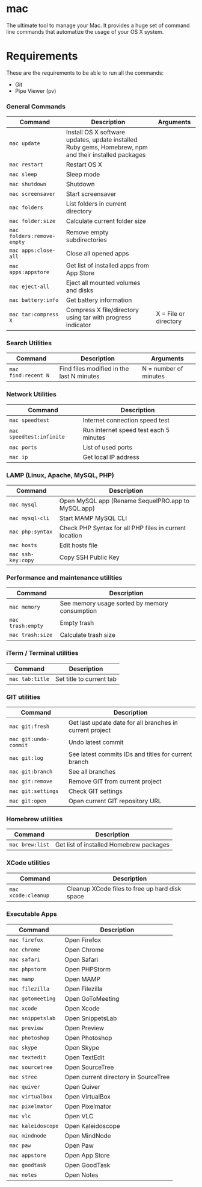 # mac
The ultimate tool to manage your Mac. It provides a huge set of command line commands that automatize the usage of your OS X system.

# Requirements
These are the requirements to be able to run all the commands:

* Git
* Pipe Viewer (pv)

### General Commands

| Command  | Description | Arguments |
| ------------- | ------------- | ------------- |
| `mac update`  | Install OS X software updates, update installed Ruby gems, Homebrew, npm and their installed packages  | |
| `mac restart`  | Restart OS X  | |
| `mac sleep`  | Sleep mode  | |
| `mac shutdown`  | Shutdown  | |
| `mac screensaver`  | Start screensaver  | |
| `mac folders`  | List folders in current directory  | |
| `mac folder:size`  | Calculate current folder size  | |
| `mac folders:remove-empty`  | Remove empty subdirectories  | |
| `mac apps:close-all`  | Close all opened apps  | |
| `mac apps:appstore`  | Get list of installed apps from App Store  | |
| `mac eject-all`  | Eject all mounted volumes and disks  | |
| `mac battery:info`  | Get battery information  | |
| `mac tar:compress X`  | Compress X file/directory using tar with progress indicator  | X = File or directory |


### Search Utilities

| Command  | Description | Arguments |
| ------------- | ------------- | ------------- |
| `mac find:recent N`  | Find files modified in the last N minutes  |  N = number of minutes  |


### Network Utilities

| Command  | Description |
| ------------- | ------------- |
| `mac speedtest`  | Internet connection speed test  |
| `mac speedtest:infinite`  | Run internet speed test each 5 minutes  |
| `mac ports`  | List of used ports  |
| `mac ip`  | Get local IP address  |


### LAMP (Linux, Apache, MySQL, PHP)

| Command  | Description |
| ------------- | ------------- |
| `mac mysql`  | Open MySQL app (Rename SequelPRO.app to MySQL.app)  |
| `mac mysql-cli`  | Start MAMP MySQL CLI  |
| `mac php:syntax`  | Check PHP Syntax for all PHP files in current location  |
| `mac hosts`  | Edit hosts file  |
| `mac ssh-key:copy`  | Copy SSH Public Key  |


### Performance and maintenance utilities

| Command  | Description |
| ------------- | ------------- |
| `mac memory`  | See memory usage sorted by memory consumption  |
| `mac trash:empty`  | Empty trash |
| `mac trash:size`  | Calculate trash size |


### iTerm / Terminal utilities

| Command  | Description |
| ------------- | ------------- |
| `mac tab:title`  | Set title to current tab  |


### GIT utilities

| Command  | Description |
| ------------- | ------------- |
| `mac git:fresh`  | Get last update date for all branches in current project  |
| `mac git:undo-commit`  | Undo latest commit  |
| `mac git:log`  | See latest commits IDs and titles for current branch  |
| `mac git:branch`  | See all branches  |
| `mac git:remove`  | Remove GIT from current project  |
| `mac git:settings`  | Check GIT settings  |
| `mac git:open`  | Open current GIT repository URL  |


### Homebrew utilities

| Command  | Description |
| ------------- | ------------- |
| `mac brew:list`  | Get list of installed Homebrew packages  |


### XCode utilities

| Command  | Description |
| ------------- | ------------- |
| `mac xcode:cleanup`  | Cleanup XCode files to free up hard disk space  |


### Executable Apps

| Command  | Description |
| ------------- | ------------- |
| `mac firefox`  | Open Firefox  |
| `mac chrome`  | Open Chrome  |
| `mac safari`  | Open Safari  |
| `mac phpstorm`  | Open PHPStorm  |
| `mac mamp`  | Open MAMP  |
| `mac filezilla`  | Open Filezilla  |
| `mac gotomeeting`  | Open GoToMeeting  |
| `mac xcode`  | Open Xcode  |
| `mac snippetslab`  | Open SnippetsLab  |
| `mac preview`  | Open Preview  |
| `mac photoshop`  | Open Photoshop  |
| `mac skype`  | Open Skype  |
| `mac textedit`  | Open TextEdit  |
| `mac sourcetree`  | Open SourceTree  |
| `mac stree`  | Open current directory in SourceTree  |
| `mac quiver`  | Open Quiver  |
| `mac virtualbox`  | Open VirtualBox  |
| `mac pixelmator`  | Open Pixelmator  |
| `mac vlc`  | Open VLC  |
| `mac kaleidoscope`  | Open Kaleidoscope  |
| `mac mindnode`  | Open MindNode  |
| `mac paw`  | Open Paw  |
| `mac appstore`  | Open App Store  |
| `mac goodtask`  | Open GoodTask  |
| `mac notes`  | Open Notes  |